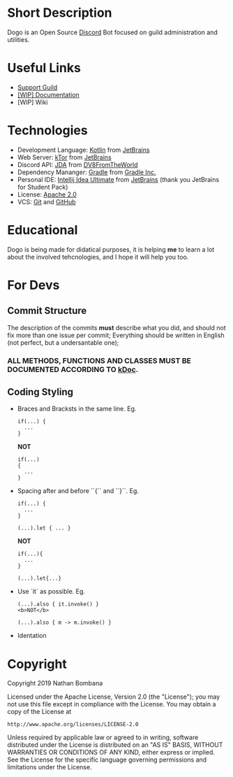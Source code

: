 # Short Description
Dogo is an Open Source <a href="discordapp.com">Discord</a> Bot focused on guild administration and utilities.

# Useful Links
<ul>
  <li><a href="https://discord.gg/gKpCPms">Support Guild</a></li>
  <li><a href="https://github.com/DogoBot/Dogo/wiki">[WIP] Documentation</a></li>
  <li><a>[WIP] Wiki</a></li>
</ul>

# Technologies
<ul>
  <li>Development Language: <a href="https://kotlinlang.org">Kotlin</a> from <a href="https://www.jetbrains.com">JetBrains</a></li>
  <li>Web Server: <a href="https://ktor.io">kTor</a> from <a href="https://www.jetbrains.com">JetBrains</a></li>
  <li>Discord API: <a href="https://github.com/DV8FromTheWorld/JDA">JDA</a> from <a href="https://github.com/DV8FromTheWorld">DV8FromTheWorld</a></li>
  <li>Dependency Mananger: <a href="https://gradle.org">Gradle</a> from <a href="https://gradle.org">Gradle Inc.</a>
  <li>Personal IDE: <a href="https://www.jetbrains.com/idea/">Intellij Idea Ultimate</a> from <a href="https://www.jetbrains.com">JetBrains</a> (thank you JetBrains for Student Pack)</li>
  <li>License: <a href="http://www.apache.org/licenses/LICENSE-2.0">Apache 2.0</a></li>
  <li>VCS: <a href="https://git-scm.com">Git</a> and <a href="https://github.com/">GitHub</a></li>
</ul>

# Educational
<p>
Dogo is being made for didatical purposes, it is helping <b>me</b> to learn a lot about the involved tehcnologies, and I hope it will help you too. 
</p>

# For Devs
## Commit Structure
The description of the commits <b>must</b> describe what you did, and should not fix more than one issue per commit;
Everything should be written in English (not perfect, but a undersantable one);
<h3><b>ALL METHODS, FUNCTIONS AND CLASSES MUST BE DOCUMENTED ACCORDING TO <a href="https://kotlinlang.org/docs/reference/kotlin-doc.html"a>kDoc</a>.</b></h3>

## Coding Styling
<ul>
  <li>
    Braces and Bracksts in the same line. Eg.
    
    if(...) {
      ...
    }
    
<b>NOT</b>
    
    if(...)
    {
      ...
    }
    
</li>
    
  <li>
    Spacing after and before ``{`` and ``}``. Eg.
    
    if(...) {
      ...
    }
    
    (...).let { ... }
<b>NOT</b>

    if(...){
      ...
    }
    
    (...).let{...}
    
</li>
<li>
    Use `it` as possible. Eg.
    
    (...).also { it.invoke() }
    <b>NOT</b>
    
    (...).also { m -> m.invoke() }
</li>
<li>Identation</li>
 </ul>

# Copyright
Copyright 2019 Nathan Bombana

Licensed under the Apache License, Version 2.0 (the "License");
you may not use this file except in compliance with the License.
You may obtain a copy of the License at

    http://www.apache.org/licenses/LICENSE-2.0

Unless required by applicable law or agreed to in writing, software
distributed under the License is distributed on an "AS IS" BASIS,
WITHOUT WARRANTIES OR CONDITIONS OF ANY KIND, either express or implied.
See the License for the specific language governing permissions and
limitations under the License.
